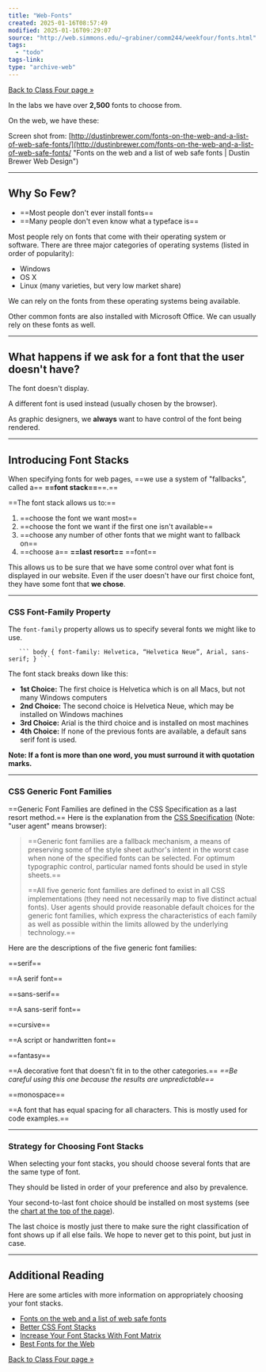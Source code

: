 ```yaml
---
title: "Web-Fonts"
created: 2025-01-16T08:57:49
modified: 2025-01-16T09:29:07
source: "http://web.simmons.edu/~grabiner/comm244/weekfour/fonts.html"
tags:
  - "todo"
tags-link:
type: "archive-web"
---
```


[Back to Class Four page »](http://web.simmons.edu/~grabiner/comm244/class4.html)

In the labs we have over **2,500** fonts to choose from.

On the web, we have these:

Screen shot from: [http://dustinbrewer.com/fonts-on-the-web-and-a-list-of-web-safe-fonts/](http://dustinbrewer.com/fonts-on-the-web-and-a-list-of-web-safe-fonts/ "Fonts on the web and a list of web safe fonts | Dustin Brewer Web Design")

---

## Why So Few?

- ==Most people don't ever install fonts==
- ==Many people don't even know what a typeface is==

Most people rely on fonts that come with their operating system or software. There are three major categories of operating systems (listed in order of popularity):

- Windows
- OS X
- Linux (many varieties, but very low market share)

We can rely on the fonts from these operating systems being available.

Other common fonts are also installed with Microsoft Office. We can usually rely on these fonts as well.

---

## What happens if we ask for a font that the user doesn't have?

The font doesn't display.

A different font is used instead (usually chosen by the browser).

As graphic designers, we **always** want to have control of the font being rendered.

---

## Introducing Font Stacks

When specifying fonts for web pages, ==we use a system of "fallbacks", called a== **==font stack==**==.==

==The font stack allows us to:==

1. ==choose the font we want most==
2. ==choose the font we want if the first one isn't available==
3. ==choose any number of other fonts that we might want to fallback on==
4. ==choose a== **==last resort==** ==font==

This allows us to be sure that we have some control over what font is displayed in our website. Even if the user doesn't have our first choice font, they have some font that **we chose**.

---

### CSS Font-Family Property

The `font-family` property allows us to specify several fonts we might like to use.

`    ``` body { font-family: Helvetica, “Helvetica Neue”, Arial, sans-serif; } ```  `

The font stack breaks down like this:

- **1st Choice:** The first choice is Helvetica which is on all Macs, but not many Windows computers
- **2nd Choice:** The second choice is Helvetica Neue, which may be installed on Windows machines
- **3rd Choice:** Arial is the third choice and is installed on most machines
- **4th Choice:** If none of the previous fonts are available, a default sans serif font is used.

**Note: If a font is more than one word, you must surround it with quotation marks.**

---

### CSS Generic Font Families

==Generic Font Families are defined in the CSS Specification as a last resort method.== Here is the explanation from the [CSS Specification](http://www.w3.org/TR/CSS2/fonts.html#generic-font-families "Fonts") (Note: "user agent" means browser):

> ==Generic font families are a fallback mechanism, a means of preserving some of the style sheet author's intent in the worst case when none of the specified fonts can be selected. For optimum typographic control, particular named fonts should be used in style sheets.==
>
> ==All five generic font families are defined to exist in all CSS implementations (they need not necessarily map to five distinct actual fonts). User agents should provide reasonable default choices for the generic font families, which express the characteristics of each family as well as possible within the limits allowed by the underlying technology.==

Here are the descriptions of the five generic font families:

==serif==

==A serif font==

==sans-serif==

==A sans-serif font==

==cursive==

==A script or handwritten font==

==fantasy==

==A decorative font that doesn't fit in to the other categories.== *==Be careful using this one because the results are unpredictable==*

==monospace==

==A font that has equal spacing for all characters. This is mostly used for code examples.==

---

### Strategy for Choosing Font Stacks

When selecting your font stacks, you should choose several fonts that are the same type of font.

They should be listed in order of your preference and also by prevalence.

Your second-to-last font choice should be installed on most systems (see the [chart at the top of the page](#web-safe-list)).

The last choice is mostly just there to make sure the right classification of font shows up if all else fails. We hope to never get to this point, but just in case.

---

## Additional Reading

Here are some articles with more information on appropriately choosing your font stacks.

- [Fonts on the web and a list of web safe fonts](http://dustinbrewer.com/fonts-on-the-web-and-a-list-of-web-safe-fonts/ "Fonts on the web and a list of web safe fonts | Dustin Brewer Web Design")
- [Better CSS Font Stacks](http://unitinteractive.com/blog/2008/06/26/better-css-font-stacks/ "Better CSS Font Stacks | Unit Verse")
- [Increase Your Font Stacks With Font Matrix](http://24ways.org/2007/increase-your-font-stacks-with-font-matrix "24 ways: Increase Your Font Stacks With Font Matrix")
- [Best Fonts for the Web](http://www.kathymarks.com/archives/2006/11/best_fonts_for_the_web_1.html "Best Fonts for the Web | KathyMarks.com")

[Back to Class Four page »](http://web.simmons.edu/~grabiner/comm244/class4.html)

